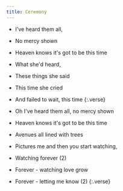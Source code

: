 ```yaml
---
title: Ceremony
---
```


- I've heard them all,
- No mercy shown
- Heaven knows it's got to be this time
- What she'd heard,
- These things she said
- This time she cried
- And failed to wait, this time
{:.verse}

- Oh I've heard them all, no mercy shown
- Heaven knows it's got to be this time
- Avenues all lined with trees
- Pictures me and then you start watching,
- Watching forever (2)
- Forever - watching love grow
- Forever - letting me know (2)
{:.verse}
